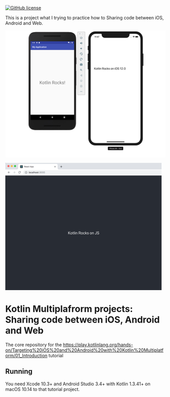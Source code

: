 [![GitHub license](https://img.shields.io/badge/license-Apache%20License%202.0-blue.svg?style=flat)](https://www.apache.org/licenses/LICENSE-2.0)

This is a project what I trying to practice how to Sharing code between iOS, Android and Web.


<p>
<img src="arts/android-and-ios.png" height="400">
</p>
<p>
<img src="arts/web.png" height="400">
</p>


# Kotlin Multiplafrorm projects: Sharing code between iOS, Android and Web 

The core repository for the https://play.kotlinlang.org/hands-on/Targeting%20iOS%20and%20Android%20with%20Kotlin%20Multiplatform/01_Introduction tutorial

## Running

You need Xcode 10.3+ and Android Studio 3.4+ with Kotlin 1.3.41+ on macOS 10.14 to that tutorial project.



